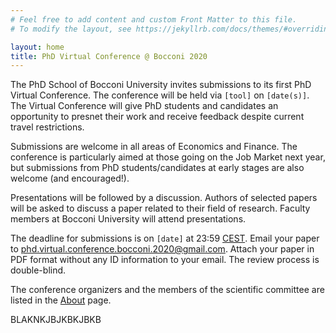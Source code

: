 ```yaml
---
# Feel free to add content and custom Front Matter to this file.
# To modify the layout, see https://jekyllrb.com/docs/themes/#overriding-theme-defaults

layout: home
title: PhD Virtual Conference @ Bocconi 2020
---
```


The PhD School of Bocconi University invites submissions to its first  PhD Virtual Conference.
The conference will be held via `[tool]` on `[date(s)]`.
The Virtual Conference will give PhD students and candidates an opportunity to presnet their work and receive feedback despite current travel restrictions.

Submissions are welcome in all areas of Economics and Finance.
The conference is particularly aimed at those going on the Job Market next year, but submissions from PhD students/candidates at early stages are also welcome (and encouraged!).

Presentations will be followed by a discussion.
Authors of selected papers will be asked to discuss a paper related to their field of research.
Faculty members at Bocconi University will attend presentations.

The deadline for submissions is on `[date]` at 23:59 [CEST](https://time.is/CEST).
Email your paper to [phd.virtual.conference.bocconi.2020@gmail.com](mailto:phd.virtual.conference.bocconi.2020@gmail.com).
Attach your paper in PDF format without any ID information to your email.
The review process is double-blind.

The conference organizers and the members of the scientific committee are listed in the [About](/about) page.

BLAKNKJBJKBKJBKB
